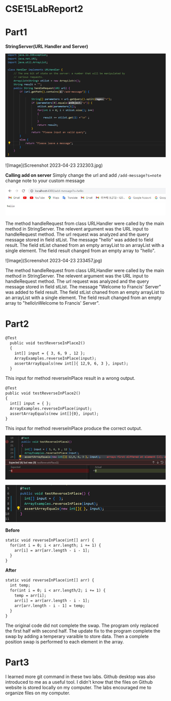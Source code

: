 # CSE15LabReport2
Part1
======
**StringServer(URL Handler and Server)** 

![Image](URLhandler.jpg)

![Image](Screenshot 2023-04-23 232303.jpg)

**Calling add on server**
Simply change the url and add `/add-message?s=note` change note to your custom message

![Image](hello.jpg)

The method handleRequest from class URLHandler were called by the main method in StringServer. The relevent argument was the URL input to handleRequest method.
The url request was analyzed and the query message stored in field stList. The message "hello" was added to field result.
The field stList chaned from an empty arrayList to an arrayList with a single element. The field result changed from an empty array to "hello".

![Image](Screenshot 2023-04-23 233457.jpg)

The method handleRequest from class URLHandler were called by the main method in StringServer. The relevent argument was the URL input to handleRequest method.
The url request was analyzed and the query message stored in field stList. The message "Welcome to Francis' Server" was added to field result.
The field stList chaned from an empty arrayList to an arrayList with a single element. The field result changed from an empty array to "hello\nWelcome to Francis' Server".

Part2
======

````
@Test
  public void testReverseInPlace2()
  {
    int[] input = { 3, 6, 9 , 12 };
    ArrayExamples.reverseInPlace(input);
    assertArrayEquals(new int[]{ 12,9, 6, 3 }, input);
  }
  ````
  This input for method reverseInPlace result in a wrong output.
  ````
@Test
  public void testReverseInPlace2()
  {
    int[] input = { };
    ArrayExamples.reverseInPlace(input);
    assertArrayEquals(new int[]{0}, input);
  }
  ````
  This input for method reverseInPlace produce the correct output.
  
  ![Image](wrongReverseInPlace.jpg)
  
  ![Image](rightReverseInPlace.jpg)
  
  **Before**
  ````
  static void reverseInPlace(int[] arr) {
    for(int i = 0; i < arr.length; i += 1) {
      arr[i] = arr[arr.length - i - 1];
    }
  }
  ````
  **After**
  ````
  static void reverseInPlace(int[] arr) {
    int temp;
    for(int i = 0; i < arr.length/2; i += 1) {
      temp = arr[i];
      arr[i] = arr[arr.length - i - 1];
      arr[arr.length - i - 1] = temp;
    }
  }
  ````
  The original code did not complete the swap. The program only replaced the first half with second half.
  The update fix to the program complete the swap by adding a temperary varaible to store data.
  Then a complete position swap is performed to each element in the array. 
  
  Part3
  =====
  I learned more git command in these two labs. Github desktop was also introduced to me as a useful tool. I didn't know that the files on Github website is stored    locally on my computer. The labs encouraged me to organize files on my computer. 
